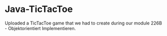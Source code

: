 # Java-TicTacToe


Uploaded a TicTacToe game that we had to create during our module 226B - Objektorientiert Implementieren.
